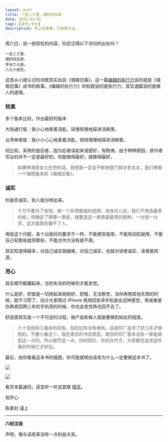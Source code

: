 ```yaml
---
layout: post
title: 一去二三里，烟村四五家
date: 2016-03-05
tags: [读书,卡片]
description: 世上无难事，只怕笨方法。
---
```





周六日，说一些轻松的内容，你还记得以下诗句的出处吗？

	一去二三里，
	烟村四五家，
	亭台六七座，
	八九十枝花。

这首从小就认识的诗歌其实出自《城南旧事》，这一篇[编辑的执行力](http://www.duku.cn/article-dukuhuodong-174.html)说的就是《城南旧事》成书的故事。《编辑的执行力》的标题说的是执行力，其实通篇说的是做人的道理。

### 较真

多个版本比较，作出最好的版本

大陆通行版：我小心地拿着汤匙，轻慢轻慢地探进汤碗里。

台湾单册版：我小小心心地拿着汤匙，轻轻慢慢地探进汤碗里。

经比较，采用的是后者，因为后者读起来语感好，有韵律。由于种种原因，原作者写出的并不一定是最好的。你能做得最好，就做得最好。

>如果林海音女士在世的话，我想我一定会不断地登门拜访老太太，我们再做一个理想版本的《城南旧事》。

### 诚实

你是否诚实，别人能分辨出来。

>千万不要为了省钱，做一个非常勉强的选择。具体点儿说，我们不用选最贵的纸，但确定了用哪一类纸，就要选这一类里面最贵的那种。一分钱一分货，这方面真的骗不了人。

用纸这个问题，各个出版社的要求不一样，不能便宜就用，不能有回扣就用，不能自己有那些就用那些，不能合作方没有就不用。

其实知道得越多，对自己诚实就越难，对自己诚实，也就对读者诚实，读者能知道。


### 用心

其实细节都藏起来，当你失去的时候你才能发觉。

什么是好，好就是一切用起来刚刚好，舒服，无法察觉，当你再用其他东西的时候，就不习惯了。估计大家用过 iPhone 再用回安卓手机就会这种感觉，再或者是你再拿回两三年的手机用的时候，你也会发觉再也回不去了。

舒适感其实是一个不可逆的过程，做产品和做人就是要做到如此的程度。

> 六十克纸和三毫米的灰板，包的边有没有棱角，这是印厂追求了好几年才做到的。不要小看这个，我在南京的书店里逛，南京的印厂基本没有一家能做到这一点的。所以细节这一点，你的团队、你的合作方，大家都在追求这件事的时候它才好玩。

最后，给你看看这本书的插图，你可能就明白读库为什么一定要做这本书了。

![](http://openmindclub.qiniudn.com/cnfeat/image/YellowFlower.jpg)

![](http://openmindclub.qiniudn.com/cnfeat/image/SouthernCity.jpg)

看完本篇通讯，适宜听一听这首歌 [晴天](http://music.163.com/#/song?id=186016)。


祝开心

陈素封 谨上

----

**六经注我**

声明，俺与读库真没有一点利益关系。












